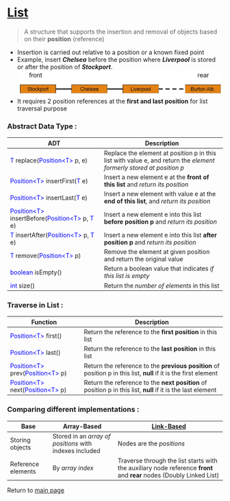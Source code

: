 # [List](https://github.com/GohEeEn/Data-Structures-and-Algorithms/blob/master/src/List/List.java)

> A structure that supports the insertion and removal of objects based on their **position** (reference)

* Insertion is carried out relative to a position or a known fixed point
* Example, insert ***Chelsea*** before the position where ***Liverpool*** is stored *or* after the position of ***Stockport***.
![List Example](https://github.com/GohEeEn/Data-Structures-and-Algorithms/blob/master/img/List_1.jpg)
* It requires 2 position references at the **first and last position** for list traversal purpose

### Abstract Data Type :
ADT | Description
--|--
<span style="color:blue;">T</span> replace(<span style="color:blue;">Position<T\></span> p, <span style="color:blue;"></span> e) | Replace the element at position p in this list with value e, and return the *element formerly stored at position p*
<span style="color:blue;">Position<T\></span> insertFirst(<span style="color:blue;">T</span> e) | Insert a new element e at the **front of this list** and *return its position*
<span style="color:blue;">Position<T\></span> insertLast(<span style="color:blue;">T</span> e) | Insert a new element with value e at the **end of this list**, and *return its position*
<span style="color:blue;">Position<T\></span> insertBefore(<span style="color:blue;">Position\<T\></span> p, <span style="color:blue;">T</span> e) | Insert a new element e into this list **before position p** and *return its position*
<span style="color:blue;">T</span> insertAfter(<span style="color:blue;">Position\<T\></span> p, <span style="color:blue;">T</span> e) | Insert a new element e into this list **after position p** and *return its position*
<span style="color:blue;">T</span> remove(<span style="color:blue;">Position\<T\></span> p) | Remove the element at given position and return the original value
<span style="color:blue;">boolean</span> isEmpty() | Return a boolean value that indicates *if this list is empty*
<span style="color:blue;">int</span> size() | Return the *number of elements* in this list

### Traverse in List :

Function | Description
--|--
<span style="color:blue;">Position<T\></span> first() | Return the reference to the **first position** in this list
<span style="color:blue;">Position<T\></span> last() | Return the reference to the **last position** in this list
<span style="color:blue;">Position<T\></span> prev(<span style="color:blue;">Position<T\></span> p) | Return the reference to the **previous position** of position p in this list, **null** if it is the first element 
<span style="color:blue;">Position<T\></span> next(<span style="color:blue;">Position<T\></span> p) | Return the reference to the **next position** of position p in this list, **null** if it is the last element

### Comparing different implementations :

Base | Array-Based | [Link-Based](https://github.com/GohEeEn/Data-Structures-and-Algorithms/blob/master/src/List/LinkedList.java)
--|--|--
Storing objects | Stored in an *array of positions* with indexes included | Nodes are the *positions*
Reference elements | By *array index* | Traverse through the list starts with the auxiliary node reference **front** and **rear** nodes (Doubly Linked List)

Return to [main page](https://github.com/GohEeEn/Data-Structures-and-Algorithms)